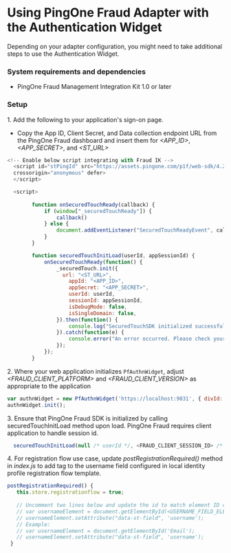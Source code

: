 # Using PingOne Fraud Adapter with the Authentication Widget

Depending on your adapter configuration, you might need to take additional steps to use the Authentication Widget.

### System requirements and dependencies

* PingOne Fraud Management Integration Kit 1.0 or later

### Setup

1\. Add the following to your application's sign-on page.
* Copy the App ID, Client Secret, and Data collection endpoint URL from the PingOne Fraud dashboard and insert them for _<APP_ID>_, _<APP_SECRET>_, and _<ST_URL>_

```javascript
<!-- Enable below script integrating with Fraud IK -->
  <script id="stPingId" src="https://assets.pingone.com/p1f/web-sdk/4.2.0/p1f-sdk.js?appId=<APP_ID>"
  crossorigin="anonymous" defer>
  </script>

  <script>
     
        function onSecuredTouchReady(callback) {
            if (window["_securedTouchReady"]) {
                callback()
            } else {
                document.addEventListener("SecuredTouchReadyEvent", callback)
            }
        }

        function securedTouchInitLoad(userId, appSessionId) {
            onSecuredTouchReady(function() {
                _securedTouch.init({
	              url: "<ST_URL>",
                    appId: "<APP_ID>",
                    appSecret: "<APP_SECRET>",
                    userId: userId,
                    sessionId: appSessionId,
                    isDebugMode: false,
                    isSingleDomain: false,
                }).then(function() {
                    console.log("SecuredTouchSDK initialized successfully for sessionId: " + appSessionId);
                }).catch(function(e) {
                    console.error("An error occurred. Please check your init configuration", e)
                });         
            });
        }
```
2\. Where your web application initializes `PfAuthnWidget`, adjust _<FRAUD_CLIENT_PLATFORM>_ and _<FRAUD_CLIENT_VERSION>_ as appropriate to the application
```javascript
var authnWidget = new PfAuthnWidget('https://localhost:9031', { divId: 'authnwidget', fraudClientPlatform: <FRAUD_CLIENT_PLATFORM>, fraudClientVersion: <FRAUD_CLIENT_VERSION>, fraudClientSessionID: <FRAUD_CLIENT_SESSION_ID>});
authnWidget.init();
```
3\. Ensure that PingOne Fraud SDK is initialized by calling securedTouchInitLoad method upon load. PingOne Fraud requires client application to handle session id.
```javascript
  securedTouchInitLoad(null /* userId */, <FRAUD_CLIENT_SESSION_ID> /* appSessionId */);
```

4\. For registration flow use case,  update _postRegistrationRequired()_ method in _index.js_ to add tag to the username field configured in local identity profile registration flow template. 
```javascript
postRegistrationRequired() {
   this.store.registrationflow = true;
 
   // Uncomment two lines below and update the id to match element ID of username field //
   // var usernameElement = document.getElementById(<USERNAME_FIELD_ELEMENT_ID>);
   // usernameElement.setAttribute("data-st-field", 'username');
   // Example:
   // var usernameElement = document.getElementById('Email');
   // usernameElement.setAttribute("data-st-field", 'username');
 }
```
